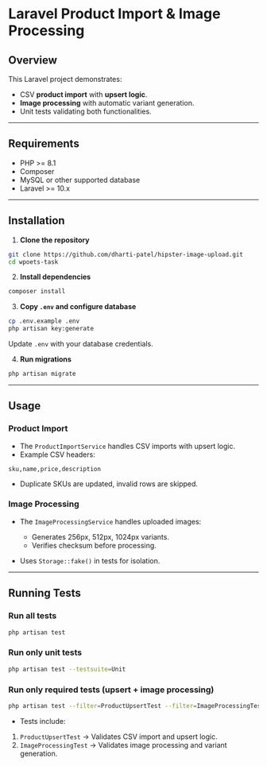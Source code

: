 # Laravel Product Import & Image Processing

## Overview

This Laravel project demonstrates:

* CSV **product import** with **upsert logic**.
* **Image processing** with automatic variant generation.
* Unit tests validating both functionalities.

---

## Requirements

* PHP >= 8.1
* Composer
* MySQL or other supported database
* Laravel >= 10.x

---

## Installation

1. **Clone the repository**

```bash
git clone https://github.com/dharti-patel/hipster-image-upload.git
cd wpoets-task
```

2. **Install dependencies**

```bash
composer install
```

3. **Copy `.env` and configure database**

```bash
cp .env.example .env
php artisan key:generate
```

Update `.env` with your database credentials.

4. **Run migrations**

```bash
php artisan migrate
```

---

## Usage

### Product Import

* The `ProductImportService` handles CSV imports with upsert logic.
* Example CSV headers:

```
sku,name,price,description
```

* Duplicate SKUs are updated, invalid rows are skipped.

### Image Processing

* The `ImageProcessingService` handles uploaded images:

  * Generates 256px, 512px, 1024px variants.
  * Verifies checksum before processing.

* Uses `Storage::fake()` in tests for isolation.

---

## Running Tests

### Run all tests

```bash
php artisan test
```

### Run only unit tests

```bash
php artisan test --testsuite=Unit
```

### Run only required tests (upsert + image processing)

```bash
php artisan test --filter=ProductUpsertTest --filter=ImageProcessingTest --colors=always
```

* Tests include:

1. `ProductUpsertTest` → Validates CSV import and upsert logic.
2. `ImageProcessingTest` → Validates image processing and variant generation.
